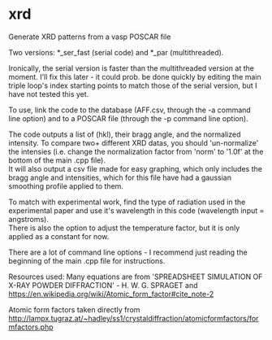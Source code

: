 # xrd
Generate XRD patterns from a vasp POSCAR file

Two versions: *_ser_fast (serial code) and *_par (multithreaded).

Ironically, the serial version is faster than the multithreaded version at the moment.  I'll fix this later - it could prob. be done quickly by editing the main triple loop's index starting points to match those of the serial version, but I have not tested this yet.  

To use, link the code to the database (AFF.csv, through the -a command line option) and to a POSCAR file (through the -p command line option).   

The code outputs a list of (hkl), their bragg angle, and the normalized intensity.  To compare two+ different XRD datas, you should 'un-normalize' the intensies (i.e. change the normalization factor from 'norm' to '1.0f' at the bottom of the main .cpp file).  
It will also output a csv file made for easy graphing, which only includes the bragg angle and intensities, which for this file have had a gaussian smoothing profile applied to them.  

To match with experimental work, find the type of radiation used in the experimental paper and use it's wavelength in this code (wavelength input = angstroms).  
There is also the option to adjust the temperature factor, but it is only applied as a constant for now.  

There are a lot of command line options - I recommend just reading the beginning of the main .cpp file for instructions.  

Resources used:
Many equations are from 'SPREADSHEET SIMULATION OF X-RAY POWDER DIFFRACTION' - H. W. G. SPRAGET 
and
https://en.wikipedia.org/wiki/Atomic_form_factor#cite_note-2


Atomic form factors taken directly from 
http://lampx.tugraz.at/~hadley/ss1/crystaldiffraction/atomicformfactors/formfactors.php
